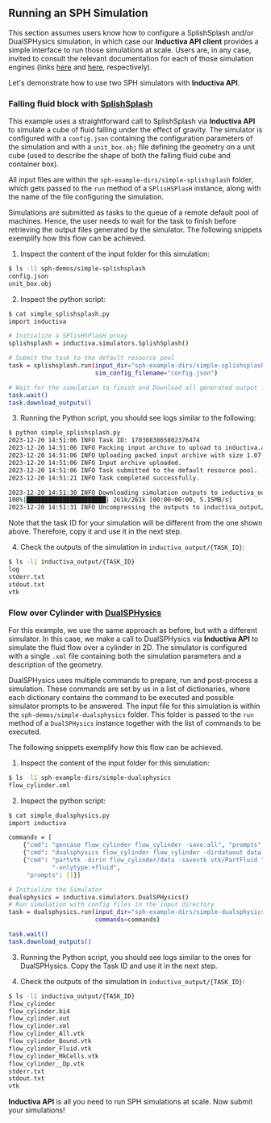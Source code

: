## Running an SPH Simulation

This section assumes users know how to configure a SplishSplash and/or DualSPHysics
simulation, in which case our **Inductiva API client** provides a simple interface to run
those simulations at scale. Users are, in any case, invited to consult the relevant documentation
for each of those simulation engines (links
[here](https://github.com/InteractiveComputerGraphics/SPlisHSPlasH) and
[here](https://github.com/DualSPHysics/DualSPHysics), respectively). 

Let's demonstrate how to use two SPH simulators with **Inductiva API**.

### Falling fluid block with [SplishSplash](https://github.com/InteractiveComputerGraphics/SPlisHSPlasH)

This example uses a straightforward call to SplishSplash via **Inductiva API**
to simulate a cube of fluid falling under the effect of gravity.
The simulator is configured with a `config.json` containing the configuration parameters
of the simulation and with a `unit_box.obj` file defining the geometry on a unit cube (used
to describe the shape of both the falling fluid cube and container box).

All input files are within the `sph-example-dirs/simple-splishsplash` folder, which gets passed to the
`run` method of a `SPlisHSPlasH` instance, along with the name of the
file configuring the simulation.

Simulations are submitted as tasks to the queue of a remote default pool of machines.
Hence, the user needs to wait for the task to finish before retrieving the output files generated by the simulator. The following snippets exemplify how this flow can be achieved.

1. Inspect the content of the input folder for this simulation:

```bash
$ ls -l1 sph-demos/simple-splishsplash
config.json
unit_box.obj
```

2. Inspect the python script:

```bash
$ cat simple_splishsplash.py
import inductiva

# Initialize a SPlisHSPlasH proxy
splishsplash = inductiva.simulators.SplishSplash()

# Submit the task to the default resource pool
task = splishsplash.run(input_dir="sph-example-dirs/simple-splishsplash",
                        sim_config_filename="config.json")

# Wait for the simulation to finish and Download all generated output files
task.wait()
task.download_outputs()
```

3. Running the Python script, you should see logs similar to the following:

```bash
$ python simple_splishsplash.py
2023-12-20 14:51:06 INFO Task ID: 1703083865802376474
2023-12-20 14:51:06 INFO Packing input archive to upload to inductiva.ai.
2023-12-20 14:51:06 INFO Uploading packed input archive with size 1.07 KB.
2023-12-20 14:51:06 INFO Input archive uploaded.
2023-12-20 14:51:06 INFO Task submitted to the default resource pool.
2023-12-20 14:51:21 INFO Task completed successfully.

2023-12-20 14:51:30 INFO Downloading simulation outputs to inductiva_output/1703083865802376474/output.zip.
100%|██████████████████████| 261k/261k [00:00<00:00, 5.15MB/s]
2023-12-20 14:51:31 INFO Uncompressing the outputs to inductiva_output/1703083865802376474.
```

Note that the task ID for your simulation will be different from the one shown above.
Therefore, copy it and use it in the next step.

4. Check the outputs of the simulation in `inductiva_output/{TASK_ID}`:

```bash
$ ls -l1 inductiva_output/{TASK_ID}
log
stderr.txt
stdout.txt
vtk
```

### Flow over Cylinder with [DualSPHysics](https://github.com/DualSPHysics/DualSPHysics)

For this example, we use the same approach as before, but with a different simulator.
In this case, we make a call to DualSPHysics via **Inductiva API** to simulate the 
fluid flow over a cylinder in 2D. The simulator is configured with a single `.xml`
file containing both the simulation parameters and a description of the geometry.

DualSPHysics uses multiple commands to prepare, run and post-process a simulation.
These commands are set by us in a list of dictionaries, where each dictionary contains
the command to be executed and possible simulator prompts to be answered.
The input file for this simulation is within the `sph-demos/simple-dualsphysics` folder. This folder is passed to the `run` method of a `DualSPHysics` instance together with the list of commands to be executed.

The following snippets exemplify how this flow can be achieved.

1. Inspect the content of the input folder for this simulation:

```bash
$ ls -l1 sph-example-dirs/simple-dualsphysics
flow_cylinder.xml
```

2. Inspect the python script:

```bash
$ cat simple_dualsphysics.py
import inductiva

commands = [
    {"cmd": "gencase flow_cylinder flow_cylinder -save:all", "prompts": []},
    {"cmd": "dualsphysics flow_cylinder flow_cylinder -dirdataout data -svres", "prompts":[]},
    {"cmd": "partvtk -dirin flow_cylinder/data -savevtk vtk/PartFluid " \
            "-onlytype:+fluid",
     "prompts": []}]

# Initialize the Simulator
dualsphysics = inductiva.simulators.DualSPHysics()
# Run simulation with config files in the input directory
task = dualsphysics.run(input_dir="sph-example-dirs/simple-dualsphysics",
                        commands=commands)

task.wait()
task.download_outputs()
```

3. Running the Python script, you should see logs similar to the ones for DualSPHysics. Copy the Task ID and use it in the next step.

4. Check the outputs of the simulation in `inductiva_output/{TASK_ID}`:

```bash
$ ls -l1 inductiva_output/{TASK_ID}
flow_cylinder
flow_cylinder.bi4
flow_cylinder.out
flow_cylinder.xml
flow_cylinder_All.vtk
flow_cylinder_Bound.vtk
flow_cylinder_Fluid.vtk
flow_cylinder_MkCells.vtk
flow_cylinder__Dp.vtk
stderr.txt
stdout.txt
vtk
```


**Inductiva API** is all you need to run SPH simulations at scale.
Now submit your simulations!

